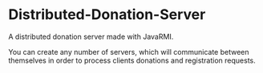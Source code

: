 # Distributed-Donation-Server
A distributed donation server made with JavaRMI. 

You can create any number of servers, which will communicate between themselves in order to process clients donations and registration 
requests. 
